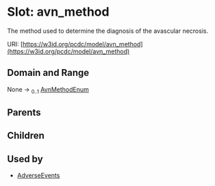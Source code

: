 
# Slot: avn_method


The method used to determine the diagnosis of the avascular necrosis.

URI: [https://w3id.org/pcdc/model/avn_method](https://w3id.org/pcdc/model/avn_method)


## Domain and Range

None &#8594;  <sub>0..1</sub> [AvnMethodEnum](AvnMethodEnum.md)

## Parents


## Children


## Used by

 * [AdverseEvents](AdverseEvents.md)
